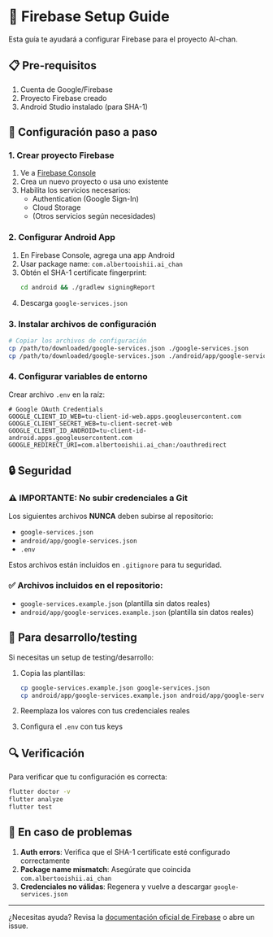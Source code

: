 # 🔧 Firebase Setup Guide

Esta guía te ayudará a configurar Firebase para el proyecto AI-chan.

## 📋 Pre-requisitos

1. Cuenta de Google/Firebase
2. Proyecto Firebase creado
3. Android Studio instalado (para SHA-1)

## 🚀 Configuración paso a paso

### 1. Crear proyecto Firebase
1. Ve a [Firebase Console](https://console.firebase.google.com)
2. Crea un nuevo proyecto o usa uno existente
3. Habilita los servicios necesarios:
   - Authentication (Google Sign-In)
   - Cloud Storage
   - (Otros servicios según necesidades)

### 2. Configurar Android App
1. En Firebase Console, agrega una app Android
2. Usar package name: `com.albertooishii.ai_chan`
3. Obtén el SHA-1 certificate fingerprint:
   ```bash
   cd android && ./gradlew signingReport
   ```
4. Descarga `google-services.json`

### 3. Instalar archivos de configuración
```bash
# Copiar los archivos de configuración
cp /path/to/downloaded/google-services.json ./google-services.json
cp /path/to/downloaded/google-services.json ./android/app/google-services.json
```

### 4. Configurar variables de entorno
Crear archivo `.env` en la raíz:
```env
# Google OAuth Credentials
GOOGLE_CLIENT_ID_WEB=tu-client-id-web.apps.googleusercontent.com
GOOGLE_CLIENT_SECRET_WEB=tu-client-secret-web
GOOGLE_CLIENT_ID_ANDROID=tu-client-id-android.apps.googleusercontent.com
GOOGLE_REDIRECT_URI=com.albertooishii.ai_chan:/oauthredirect
```

## 🔒 Seguridad

### ⚠️ IMPORTANTE: No subir credenciales a Git

Los siguientes archivos **NUNCA** deben subirse al repositorio:
- `google-services.json`
- `android/app/google-services.json`  
- `.env`

Estos archivos están incluidos en `.gitignore` para tu seguridad.

### ✅ Archivos incluidos en el repositorio:
- `google-services.example.json` (plantilla sin datos reales)
- `android/app/google-services.example.json` (plantilla sin datos reales)

## 🧪 Para desarrollo/testing

Si necesitas un setup de testing/desarrollo:

1. Copia las plantillas:
   ```bash
   cp google-services.example.json google-services.json
   cp android/app/google-services.example.json android/app/google-services.json
   ```

2. Reemplaza los valores con tus credenciales reales
3. Configura el `.env` con tus keys

## 🔍 Verificación

Para verificar que tu configuración es correcta:

```bash
flutter doctor -v
flutter analyze
flutter test
```

## 🚨 En caso de problemas

1. **Auth errors**: Verifica que el SHA-1 certificate esté configurado correctamente
2. **Package name mismatch**: Asegúrate que coincida `com.albertooishii.ai_chan`
3. **Credenciales no válidas**: Regenera y vuelve a descargar `google-services.json`

---

¿Necesitas ayuda? Revisa la [documentación oficial de Firebase](https://firebase.google.com/docs) o abre un issue.
